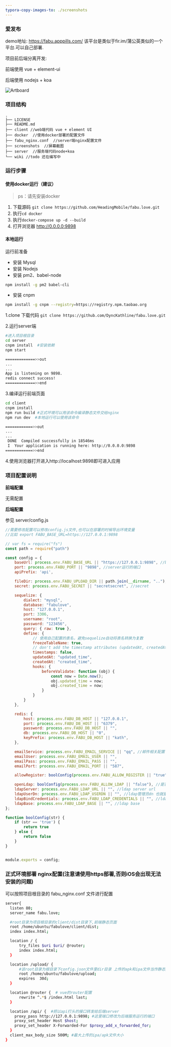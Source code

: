 ```yaml
---
typora-copy-images-to: ./screenshots
---
```


### 爱发布

demo地址: https://fabu.apppills.com/
该平台是类似于fir.im/蒲公英类似的一个平台.可以自己部署.



项目前后端分离开发:

前端使用 vue + element-ui

后端使用 nodejs + koa

![Artboard](./screenshots/Artboard.png)

### 项目结构

```
.
├── LICENSE
├── README.md
├── client //web端代码 vue + element UI
├── docker  //使用docker部署的配置文件
├── fabu_nginx.conf  //server端nginx配置文件
├── screenshots  //屏幕截图
├── server  //服务端代码node+koa
└── wiki //todo 还在编写中
```

### 运行步骤

#### 使用docker运行（建议）

> ps：请先安装docker
1. 下载源码  `git clone https://github.com/HeadingMobile/fabu.love.git`
2. 执行`cd docker`
3. 执行`docker-compose up -d --build`
4. 打开浏览器 http://0.0.0.0:9898


#### 本地运行

运行前准备

* 安装 Mysql
* 安装 Nodejs
* 安装 pm2、babel-node

```bash
npm install -g pm2 babel-cli
```

* 安装 cnpm

```bash
npm install -g cnpm --registry=https://registry.npm.taobao.org
```

1.clone 下载代码 `git clone https://github.com/DyncKathline/fabu.love.git`

2.运行server端

```bash
#进入项目根目录
cd server
cnpm install  #安装依赖
npm start

=============>>out
...
...
App is listening on 9898.
redis connect success!
=============>>end
```

3.编译运行前端页面

```Bash
cd client
cnpm install
npm run build #正式环境可以用该命令编译静态文件交给nginx
npm run dev  #本地运行可以使用该命令

============>>out
...
...
 DONE  Compiled successfully in 18546ms                                                
 I  Your application is running here: http://0.0.0.0:9898
============>>end
```

4.使用浏览器打开进入http://localhost:9898即可进入应用




### 项目配置说明

**前端配置**

无需配置

**后端配置**

参见 server/config.js

```javascript
//需要修改配置可以修改config.js文件,也可以在部署的时候导出环境变量
//比如 export FABU_BASE_URL=https://127.0.0.1:9898

// var fs = require("fs")
const path = require("path")

const config = {
    baseUrl: process.env.FABU_BASE_URL || "https://127.0.0.1:9898", //baseUrl应用请求的url地址,比如https://fabu.love
    port: process.env.FABU_PORT || "9898", //server运行的端口
    apiPrefix: 'api',

    fileDir: process.env.FABU_UPLOAD_DIR || path.join(__dirname, ".."), //上传文件的存放目录
    secret: process.env.FABU_SECRET || "secretsecret", //secret

    sequelize: {
        dialect: "mysql",
        database: "fabulove",
        host: "127.0.0.1",
        port: 3306,
        username: "root",
        password: "123456",
        query: { raw: true },
        define: {
            // 使用自己配置的表名，避免sequelize自动将表名转换为复数
            freezeTableName: true,
            // don't add the timestamp attributes (updatedAt, createdAt)
            timestamps: false,
            updatedAt: "updated_time",
            createdAt: "created_time",
            hooks: {
                beforeValidate: function (obj) {
                    const now = Date.now();
                    obj.updated_time = now;
                    obj.created_time = now;
                }
            }
        }
    },

    redis: {
        host: process.env.FABU_DB_HOST || "127.0.0.1",
        port: process.env.FABU_DB_HOST || "6379",
        password: process.env.FABU_DB_HOST || "",
        db: process.env.FABU_DB_HOST || "0",
        keyPrefix: process.env.FABU_DB_HOST || "kath",
    },

    emailService: process.env.FABU_EMAIL_SERVICE || "qq", //邮件相关配置 用于找回密码和邀请团队成员发送邮件
    emailUser: process.env.FABU_EMAIL_USER || "",
    emailPass: process.env.FABU_EMAIL_PASS || "",
    emailPort: process.env.FABU_EMAIL_PORT || "587",

    allowRegister: boolConfig(process.env.FABU_ALLOW_REGISTER || "true"), //是否允许用户注册,为否则后端注册接口不可用

    openLdap: boolConfig(process.env.FABU_ALLOW_LDAP || "false"), //是否开启ldap 默认是false 如果公司没有ldap服务可以不用理会
    ldapServer: process.env.FABU_LDAP_URL || "", //ldap server url
    ldapUserDn: process.env.FABU_LDAP_USERDN || "", //ldap管理员dn 也就是管理员用户名
    ldapBindCredentials: process.env.FABU_LDAP_CREDENTIALS || "", //ldap管理员密码
    ldapBase: process.env.FABU_LDAP_BASE || "", //ldap base
};

function boolConfig(str) {
    if (str == 'true') {
        return true
    } else {
        return false
    }
}


module.exports = config;
```





### 正式环境部署 nginx配置(注意请使用https部署,否则iOS会出现无法安装的问题)

可以按照项目根目录的 fabu_nginx.conf 文件进行配置

```bash
server{
  listen 80;
  server_name fabu.love;

  #root目录为项目根目录的client/dist目录下,前端静态页面
  root /home/ubuntu/fabulove/client/dist;
  index index.html;

  location / {
      try_files $uri $uri/ @router;
      index index.html;
  }

  location /upload/ {
      #该root目录为根目录下config.json文件里dir目录 上传的apk和ipa文件当作静态文件处理
      root /home/ubuntu/fabulove/upload;
      expires  30d;
  }

  location @router {  # vue的router配置
      rewrite ^.*$ /index.html last;
  }

  location /api/ {  #把以api打头的接口转发给后端server
    proxy_pass http://127.0.0.1:9898; #这里端口修改为后端服务运行的端口
    proxy_set_header Host $host;
    proxy_set_header X-Forwarded-For $proxy_add_x_forwarded_for;
  }
  client_max_body_size 500M; #最大上传的ipa/apk文件大小
}
```

